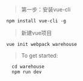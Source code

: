 >第一步：安装vue-cli
```
npm install vue-cli -g
```
>新建vue项目
```
vue init webpack warehouse
```
>To get started:
```
  cd warehouse
  npm run dev
```
